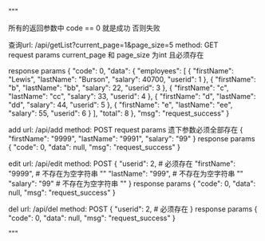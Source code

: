 """

所有的返回参数中 code == 0 就是成功 否则失败  

查询url: /api/getList?current_page=1&page_size=5
method: GET     
request params 
current_page 和 page_size 为int 且必须存在

response params
{
    "code": 0,
    "data": {
        "employees": [
            {
                "firstName": "Lewis",
                "lastName": "Burson",
                "salary": 40700,
                "userid": 1
            },
            {
                "firstName": "b",
                "lastName": "bb",
                "salary": 22,
                "userid": 3
            },
            {
                "firstName": "c",
                "lastName": "cc",
                "salary": 33,
                "userid": 4
            },
            {
                "firstName": "d",
                "lastName": "dd",
                "salary": 44,
                "userid": 5
            },
            {
                "firstName": "e",
                "lastName": "ee",
                "salary": 55,
                "userid": 6
            }
        ],
        "total": 8
    },
    "msg": "request_success"
}


add url: /api/add
method: POST
request params 
遗下参数必须全部存在
{
    "firstName": "9999",
    "lastName": "9991",
    "salary": "99"
}
response params 
{
    "code": 0, 
    "data": null,
    "msg": "request_success"
}


edit url: /api/edit
method: POST
{
    "userid": 2,  # 必须存在 
    "firstName": "9999", # 不存在为空字符串 "" 
    "lastName": "999", # 不存在为空字符串 "" 
    "salary": "99" # 不存在为空字符串 "" 
}
response params 
{
    "code": 0, 
    "data": null,
    "msg": "request_success"
}


del url: /api/del
method: POST
{
    "userid": 2,  # 必须存在 
}
response params 
{
    "code": 0, 
    "data": null,
    "msg": "request_success"
}

"""
